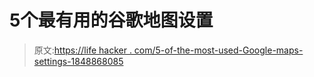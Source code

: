 # 5个最有用的谷歌地图设置

> 原文:[https://life hacker . com/5-of-the-most-used-Google-maps-settings-1848868085](https://lifehacker.com/5-of-the-most-useful-google-maps-settings-1848868085)